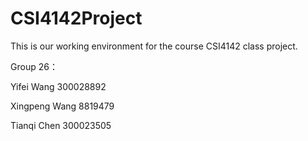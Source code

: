 # CSI4142Project
This is our working environment for the course CSI4142 class project.

Group 26：

Yifei Wang 300028892

Xingpeng Wang 8819479

Tianqi Chen 300023505
